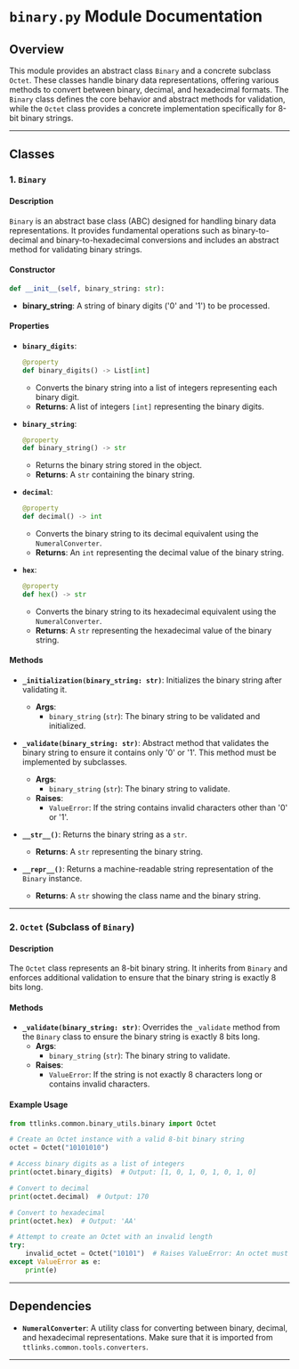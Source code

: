 # `binary.py` Module Documentation

## Overview

This module provides an abstract class `Binary` and a concrete subclass `Octet`. These classes handle binary data representations, offering various methods to convert between binary, decimal, and hexadecimal formats. The `Binary` class defines the core behavior and abstract methods for validation, while the `Octet` class provides a concrete implementation specifically for 8-bit binary strings.

---

## Classes

### 1. `Binary`

#### Description
`Binary` is an abstract base class (ABC) designed for handling binary data representations. It provides fundamental operations such as binary-to-decimal and binary-to-hexadecimal conversions and includes an abstract method for validating binary strings.

#### Constructor
```python
def __init__(self, binary_string: str):
```
- **binary_string**: A string of binary digits ('0' and '1') to be processed.

#### Properties

- **`binary_digits`**:
    ```python
    @property
    def binary_digits() -> List[int]
    ```
    - Converts the binary string into a list of integers representing each binary digit.
    - **Returns**: A list of integers `[int]` representing the binary digits.

- **`binary_string`**:
    ```python
    @property
    def binary_string() -> str
    ```
    - Returns the binary string stored in the object.
    - **Returns**: A `str` containing the binary string.

- **`decimal`**:
    ```python
    @property
    def decimal() -> int
    ```
    - Converts the binary string to its decimal equivalent using the `NumeralConverter`.
    - **Returns**: An `int` representing the decimal value of the binary string.

- **`hex`**:
    ```python
    @property
    def hex() -> str
    ```
    - Converts the binary string to its hexadecimal equivalent using the `NumeralConverter`.
    - **Returns**: A `str` representing the hexadecimal value of the binary string.

#### Methods

- **`_initialization(binary_string: str)`**:
    Initializes the binary string after validating it.
    - **Args**: 
        - `binary_string` (`str`): The binary string to be validated and initialized.

- **`_validate(binary_string: str)`**:
    Abstract method that validates the binary string to ensure it contains only '0' or '1'. This method must be implemented by subclasses.
    - **Args**: 
        - `binary_string` (`str`): The binary string to validate.
    - **Raises**: 
        - `ValueError`: If the string contains invalid characters other than '0' or '1'.

- **`__str__()`**:
    Returns the binary string as a `str`.
    - **Returns**: A `str` representing the binary string.

- **`__repr__()`**:
    Returns a machine-readable string representation of the `Binary` instance.
    - **Returns**: A `str` showing the class name and the binary string.

---

### 2. `Octet` (Subclass of `Binary`)

#### Description
The `Octet` class represents an 8-bit binary string. It inherits from `Binary` and enforces additional validation to ensure that the binary string is exactly 8 bits long.

#### Methods

- **`_validate(binary_string: str)`**:
    Overrides the `_validate` method from the `Binary` class to ensure the binary string is exactly 8 bits long.
    - **Args**: 
        - `binary_string` (`str`): The binary string to validate.
    - **Raises**: 
        - `ValueError`: If the string is not exactly 8 characters long or contains invalid characters.

#### Example Usage

```python
from ttlinks.common.binary_utils.binary import Octet

# Create an Octet instance with a valid 8-bit binary string
octet = Octet("10101010")

# Access binary digits as a list of integers
print(octet.binary_digits)  # Output: [1, 0, 1, 0, 1, 0, 1, 0]

# Convert to decimal
print(octet.decimal)  # Output: 170

# Convert to hexadecimal
print(octet.hex)  # Output: 'AA'

# Attempt to create an Octet with an invalid length
try:
    invalid_octet = Octet("10101")  # Raises ValueError: An octet must be of length 8.
except ValueError as e:
    print(e)
```

---

## Dependencies

- **`NumeralConverter`**: A utility class for converting between binary, decimal, and hexadecimal representations. Make sure that it is imported from `ttlinks.common.tools.converters`.

---
